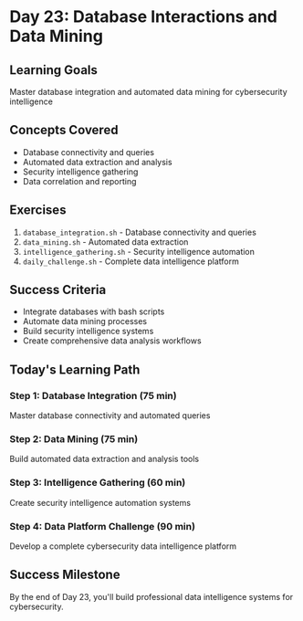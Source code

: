 # Day 23: Database Interactions and Data Mining

## Learning Goals
Master database integration and automated data mining for cybersecurity intelligence

## Concepts Covered
- Database connectivity and queries
- Automated data extraction and analysis
- Security intelligence gathering
- Data correlation and reporting

## Exercises
1. `database_integration.sh` - Database connectivity and queries
2. `data_mining.sh` - Automated data extraction
3. `intelligence_gathering.sh` - Security intelligence automation
4. `daily_challenge.sh` - Complete data intelligence platform

## Success Criteria
- Integrate databases with bash scripts
- Automate data mining processes
- Build security intelligence systems
- Create comprehensive data analysis workflows

## Today's Learning Path

### Step 1: Database Integration (75 min)
Master database connectivity and automated queries

### Step 2: Data Mining (75 min)
Build automated data extraction and analysis tools

### Step 3: Intelligence Gathering (60 min)
Create security intelligence automation systems

### Step 4: Data Platform Challenge (90 min)
Develop a complete cybersecurity data intelligence platform

## Success Milestone
By the end of Day 23, you'll build professional data intelligence systems for cybersecurity.

